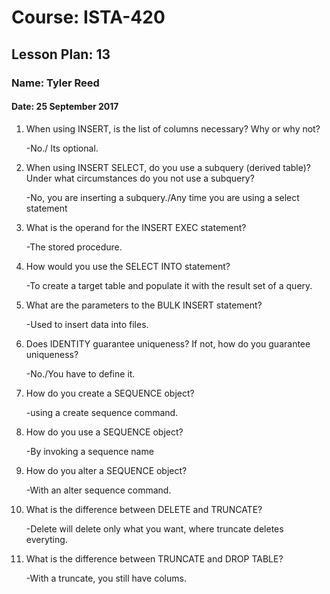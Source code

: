 # Course: ISTA-420
## Lesson Plan: 13
### Name: Tyler Reed
#### Date: 25 September 2017

1. When using INSERT, is the list of columns necessary? Why or why not?

	-No./ Its optional.
1. When using INSERT SELECT, do you use a subquery (derived table)? Under what circumstances do you not use a subquery?

	-No, you are inserting a subquery./Any time you are using a select statement
1. What is the operand for the INSERT EXEC statement?

	-The stored procedure.
1. How would you use the SELECT INTO statement?

	-To create a target table and populate it with the result set of a query. 
1. What are the parameters to the BULK INSERT statement?

	-Used to insert data into files.
1. Does IDENTITY guarantee uniqueness? If not, how do you guarantee uniqueness?

	-No./You have to define it.
1. How do you create a SEQUENCE object?

	-using a create sequence command.
1. How do you use a SEQUENCE object?

	-By invoking a sequence name
1. How do you alter a SEQUENCE object?

	-With an alter sequence command.
1. What is the difference between DELETE and TRUNCATE?

	-Delete will delete only what you want, where truncate deletes everyting.
1. What is the difference between TRUNCATE and DROP TABLE?

	-With a truncate, you still have colums.